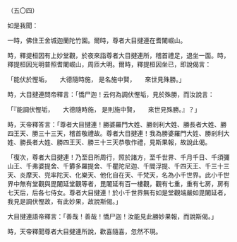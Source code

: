 （五〇四）

如是我聞：

一時，佛住王舍城迦蘭陀竹園。爾時，尊者大目揵連在耆闍崛山。

時，釋提桓因有上妙堂觀，於夜來詣尊者大目揵連所，稽首禮足，退坐一面。時，釋提桓因光明普照耆闍崛山，周匝大明。爾時，釋提桓因坐已，即說偈言：

「能伏於慳垢，　　大德隨時施，
是名施中賢，　　來世見殊勝。」

時，大目揵連問帝釋言：「憍尸迦！云何為調伏慳垢，見於殊勝，而汝說言：

「『能調伏慳垢，　　大德隨時施，
是則施中賢，　　來世見殊勝。』？」

時，天帝釋答言：「尊者大目揵連！勝婆羅門大姓、勝剎利大姓、勝長者大姓、勝四王天、勝三十三天，稽首敬禮故。尊者大目揵連！我為勝婆羅門大姓、勝剎利大姓、勝長者大姓、勝四王天、勝三十三天恭敬作禮，見斯果報，故說此偈。

「復次，尊者大目揵連！乃至日所周行，照於諸方，至千世界、千月千日、千須彌山王、千弗婆提舍、千欝多羅提舍、千瞿陀尼迦、千閻浮提、千四天王、千三十三天、炎摩天、兜率陀天、化樂天、他化自在天、千梵天，名為小千世界。此小千世界中無有堂觀與毘闍延堂觀等者，毘闍延有百一樓觀，觀有七重，重有七房，房有七天后，后各七侍女。尊者大目揵連！於小千世界無有如是堂觀端嚴如毘闍延者，我見是調伏慳故，有此妙果，故說斯偈。」

大目揵連語帝釋言：「善哉！善哉！憍尸迦！汝能見此勝妙果報，而說斯偈。」

時，天帝釋聞尊者大目揵連所說，歡喜隨喜，忽然不現。








